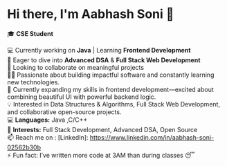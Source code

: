 # Hi there, I'm Aabhash Soni 👋

🎓 **CSE Student** 

💻 Currently working on **Java** | Learning **Frontend Development**  
🌱 Eager to dive into **Advanced DSA** & **Full Stack Web Development**  
🤝 Looking to collaborate on meaningful projects  
👨‍💻 Passionate about building impactful software and constantly learning new technologies.  
🔭 Currently expanding my skills in frontend development—excited about combining beautiful UI with powerful backend logic.  
💡 Interested in Data Structures & Algorithms, Full Stack Web Development, and collaborative open-source projects.  
💻 **Languages:** Java ,C/C++  
🎯 **Interests:** Full Stack Development, Advanced DSA, Open Source  
📫 Reach me on : [LinkedIn]: https://www.linkedin.com/in/aabhash-soni-02562b30b    
⚡ Fun fact: I’ve written more code at 3AM than during classes 😴  
